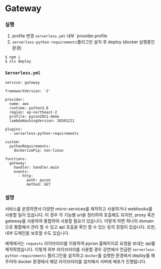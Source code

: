 # Gateway

### 실행
1. profile 변경
  `serverless.yml` 내부 `provider.profile
2. `serverless-python-requirements`플러그인 설치 후 deploy (docker 실행중인 환경)
```
$ npm i
$ sls deploy
```

### `Serverless.yml`

```
service: gateway

frameworkVersion: '2'

provider:
  name: aws
  runtime: python3.8
  region: ap-northeast-2
  profile: pycon2021-demo
  lambdaHashingVersion: 20201221

plugins:
  - serverless-python-requirements

custom:
  pythonRequirements:
    dockerizePip: non-linux
    
functions:
  gateway:
    handler: handler.main
    events:
      - http:
          path: pycon
          method: GET
```

### 설명

서비스를 운영하면서 다양한 micro-services를 제작하고 사용하거나 webhooks를 사용할 일이 있습니다. 이 경우 각 기능별 url을 정리하여 호출해도 되지만, proxy 혹은 gateway를 사용하여 통합하여 사용할 필요가 있습니다. 이렇게 하면 하나의 domain으로 통합해서 관리 할 수 있고 api 호출을 확인 할 수 있는 등의 장점이 있습니다. 또한, 내부 도메인을 보호할 수도 있습니다.

예제에서는 `requests` 라이브러리를 이용하여 pycon 홈페이지로 요청을 보내는 api를 제작하였습니다. 이렇게 외부 라이브러리를 사용할 경우 강연에서 언급한 `serverless-python-requirements` 플러그인을 설치하고 `docker`를 실행한 환경에서 deploy를 해 주어야 docker 환경에서 해당 라이브러리를 설치해서 서버에 배포가 진행됩니다. 